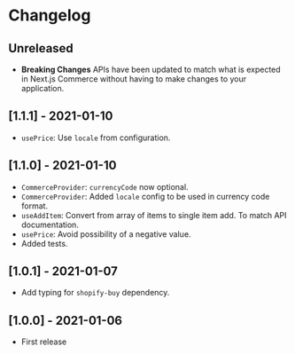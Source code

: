 # Changelog

## Unreleased

- **Breaking Changes** APIs have been updated to match what is expected in Next.js Commerce without having to make changes to your application.

## [1.1.1] - 2021-01-10

- `usePrice`: Use `locale` from configuration.

## [1.1.0] - 2021-01-10

- `CommerceProvider`: `currencyCode` now optional.
- `CommerceProvider`: Added `locale` config to be used in currency code format.
- `useAddItem`: Convert from array of items to single item add. To match API documentation.
- `usePrice`: Avoid possibility of a negative value.
- Added tests.

## [1.0.1] - 2021-01-07

- Add typing for `shopify-buy` dependency.

## [1.0.0] - 2021-01-06

- First release

